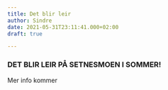 ```yaml
---
title: Det blir leir
author: Sindre
date: 2021-05-31T23:11:41.000+02:00
draft: true

---
```

### **DET BLIR LEIR PÅ SETNESMOEN I SOMMER!**

Mer info kommer